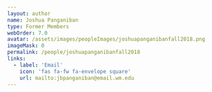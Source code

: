 ```yaml
---
layout: author
name: Joshua Panganiban
type: Former Members
webOrder: 7.0
avatar: /assets/images/peopleImages/joshuapanganibanfall2018.png
imageMask: 0
permalink: /people/joshuapanganibanfall2018
links:
  - label: 'Email'
    icon: 'fas fa-fw fa-envelope square'
    url: mailto:jbpanganiban@email.wm.edu
---
```

